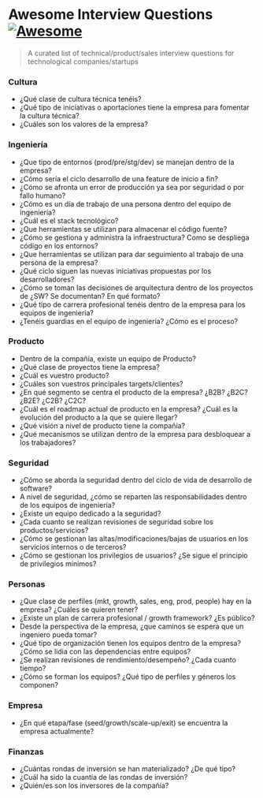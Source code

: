 # Awesome Interview Questions [![Awesome](https://cdn.rawgit.com/sindresorhus/awesome/d7305f38d29fed78fa85652e3a63e154dd8e8829/media/badge.svg)](https://github.com/sindresorhus/awesome)

> A curated list of technical/product/sales interview questions for technological companies/startups 

### Cultura
- ¿Qué clase de cultura técnica tenéis? 
- ¿Qué tipo de iniciativas o aportaciones tiene la empresa para fomentar la cultura técnica?
- ¿Cuáles son los valores de la empresa?


### Ingeniería
- ¿Que tipo de entornos (prod/pre/stg/dev) se manejan dentro de la empresa?
- ¿Cómo sería el ciclo desarrollo de una feature de inicio a fin?
- ¿Cómo se afronta un error de producción ya sea por seguridad o por fallo humano?
- ¿Cómo es un día de trabajo de una persona dentro del equipo de ingeniería?
- ¿Cuál es el stack tecnológico?
- ¿Que herramientas se utilizan para almacenar el código fuente?
- ¿Cómo se gestiona y administra la infraestructura? Como se despliega código en los entornos?
- ¿Que herramientas se utilizan para dar seguimiento al trabajo de una persona de la empresa?
- ¿Qué ciclo siguen las nuevas iniciativas propuestas por los desarrolladores?
- ¿Cómo se toman las decisiones de arquitectura dentro de los proyectos de ¿SW? Se documentan? En qué formato?
- ¿Qué tipo de carrera profesional tenéis dentro de la empresa para los equipos de ingeniería?
- ¿Tenéis guardias en el equipo de ingeniería? ¿Cómo es el proceso?

### Producto
- Dentro de la compañía, existe un equipo de Producto?
- ¿Qué clase de proyectos tiene la empresa?
- ¿Cuál es vuestro producto?
- ¿Cuáles son vuestros principales targets/clientes?
- ¿En qué segmento se centra el producto de la empresa? ¿B2B? ¿B2C? ¿B2E? ¿C2B? ¿C2C?
- ¿Cuál es el roadmap actual de producto en la empresa? ¿Cuál es la evolución del producto a la que se quiere llegar?
- ¿Qué visión a nivel de producto tiene la compañía?
- ¿Qué mecanismos se utilizan dentro de la empresa para desbloquear a los trabajadores?

### Seguridad 
- ¿Cómo se aborda la seguridad dentro del ciclo de vida de desarrollo de software?
- A nivel de seguridad, ¿cómo se reparten las responsabilidades dentro de los equipos de ingeniería?
- ¿Existe un equipo dedicado a la seguridad?
- ¿Cada cuanto se realizan revisiones de seguridad sobre los productos/servicios?
- ¿Cómo se gestionan las altas/modificaciones/bajas de usuarios en los servicios internos o de terceros?
- ¿Cómo se gestionan los privilegios de usuarios? ¿Se sigue el principio de privilegios mínimos?

### Personas
- ¿Que clase de perfiles (mkt, growth, sales, eng, prod, people)  hay en la empresa? ¿Cuáles se quieren tener?
- ¿Existe un plan de carrera profesional / growth framework? ¿Es público?
- Desde la perspectiva de la empresa, ¿que caminos se espera que un ingeniero pueda tomar?
- ¿Qué tipo de organización tienen los equipos dentro de la empresa? ¿Cómo se lidia con las dependencias entre equipos?
- ¿Se realizan revisiones de rendimiento/desempeño? ¿Cada cuanto tiempo?
- ¿Cómo se forman los equipos? ¿Qué tipo de perfiles y géneros los componen?

### Empresa
- ¿En qué etapa/fase (seed/growth/scale-up/exit) se encuentra la empresa actualmente?

### Finanzas
- ¿Cuántas rondas de inversión se han materializado? ¿De qué tipo?
- ¿Cuál ha sido la cuantía de las rondas de inversión?
- ¿Quién/es son los inversores de la compañía?




